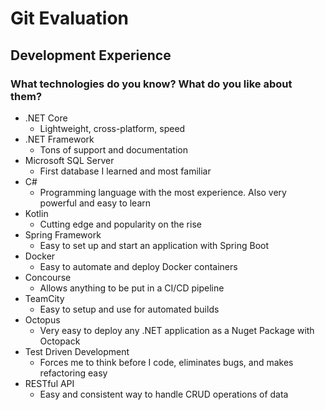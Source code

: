 # Git Evaluation
## Development Experience
### What technologies do you know? What do you like about them?
- .NET Core
    - Lightweight, cross-platform, speed
- .NET Framework
    - Tons of support and documentation
- Microsoft SQL Server
    - First database I learned and most familiar
- C#
    - Programming language with the most experience. Also very powerful and easy to learn
- Kotlin
    - Cutting edge and popularity on the rise
- Spring Framework
    - Easy to set up and start an application with Spring Boot
- Docker
    - Easy to automate and deploy Docker containers
- Concourse
    - Allows anything to be put in a CI/CD pipeline
- TeamCity
    - Easy to setup and use for automated builds
- Octopus
    - Very easy to deploy any .NET application as a Nuget Package with Octopack
- Test Driven Development
    - Forces me to think before I code, eliminates bugs, and makes refactoring easy
- RESTful API
    - Easy and consistent way to handle CRUD operations of data
